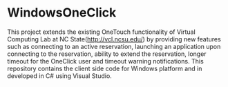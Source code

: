 WindowsOneClick
===============

This project extends the existing OneTouch functionality of Virtual Computing Lab at NC State(http://vcl.ncsu.edu/) 
by providing new features such as connecting to an active reservation, 
launching an application upon connecting to the reservation, ability to extend the reservation, 
longer timeout for the OneClick user and timeout warning notifications.
This repository contains the client side code for Windows platform and in developed in C# using Visual Studio.
